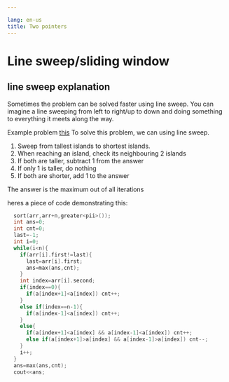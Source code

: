 ```yaml
---

lang: en-us
title: Two pointers
---
```


# Line sweep/sliding window

## line sweep explanation

Sometimes the problem can be solved faster using line sweep.
You can imagine a line sweeping from left to right/up to down and doing something to everything it meets along the way.

Example problem [this](https://codebreaker.xyz/problem/globalwarming)
To solve this problem, we can using line sweep.

1. Sweep from tallest islands to shortest islands.
2. When reaching an island, check its neighbouring 2 islands
3. If both are taller, subtract 1 from the answer
4. If only 1 is taller, do nothing
5. If both are shorter, add 1 to the answer

The answer is the maximum out of all iterations

heres a piece of code demonstrating this:

```cpp
  sort(arr,arr+n,greater<pii>());
  int ans=0;
  int cnt=0;
  last=-1;
  int i=0;
  while(i<n){
    if(arr[i].first!=last){
      last=arr[i].first;
      ans=max(ans,cnt);
    }
    int index=arr[i].second;
    if(index==0){
      if(a[index+1]<a[index]) cnt++;
    }
    else if(index==n-1){
      if(a[index-1]<a[index]) cnt++;
    }
    else{
      if(a[index+1]<a[index] && a[index-1]<a[index]) cnt++;
      else if(a[index+1]>a[index] && a[index-1]>a[index]) cnt--;
    }
    i++;
  }
  ans=max(ans,cnt);
  cout<<ans;
```
